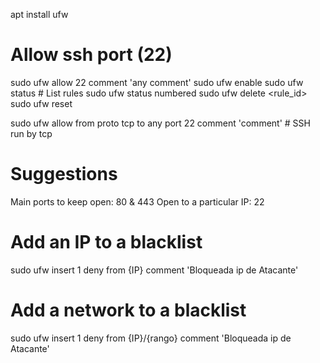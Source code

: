 apt install ufw

# Allow ssh port (22)
sudo ufw allow 22 comment 'any comment'
sudo ufw enable
sudo ufw status                 # List rules
sudo ufw status numbered
sudo ufw delete <rule_id>
sudo ufw reset

sudo ufw allow from <IP> proto tcp to any port 22 comment 'comment'     # SSH run by tcp

# Suggestions
Main ports to keep open: 80 & 443
Open to a particular IP: 22

# Add an IP to a blacklist
sudo ufw insert 1 deny from {IP} comment 'Bloqueada ip de Atacante'

# Add a network to a blacklist
sudo ufw insert 1 deny from {IP}/{rango} comment 'Bloqueada ip de Atacante'